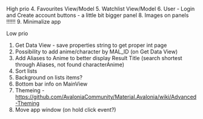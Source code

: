 High prio
4. Favourites View/Model
5. Watchlist View/Model 
6. User - Login and Create account buttons - a little bit bigger panel
8. Images on panels !!!!!!
9. Minimalize app

Low prio
1. Get Data View - save properties string to get proper int page
2. Possibility to add anime/character by MAL_ID (on Get Data View)
3. Add Aliases to Anime to better display Result Title (search shortest through Aliases, not found characterAnime)
4. Sort lists
3. Background on lists items? 
4. Bottom bar info on MainView
5. Themeing - https://github.com/AvaloniaCommunity/Material.Avalonia/wiki/Advanced-Theming
6. Move app window (on hold click event?) 
